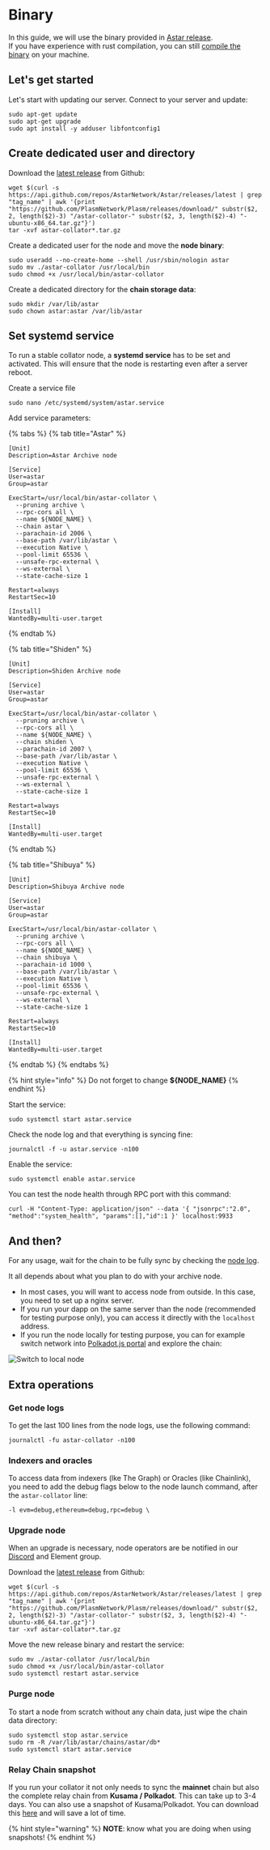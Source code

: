 # Binary

In this guide, we will use the binary provided in [Astar release](https://github.com/AstarNetwork/Astar).\
If you have experience with rust compilation, you can still [compile the binary](https://docs.astar.network/maintain/collator/secure-validator/plasm-shiden-node#build-from-binaries) on your machine.

## Let's get started

Let's start with updating our server. Connect to your server and update:

```
sudo apt-get update
sudo apt-get upgrade
sudo apt install -y adduser libfontconfig1
```

## Create dedicated user and directory

Download the [latest release](https://github.com/AstarNetwork/Astar/releases/latest) from Github:

```
wget $(curl -s https://api.github.com/repos/AstarNetwork/Astar/releases/latest | grep "tag_name" | awk '{print "https://github.com/PlasmNetwork/Plasm/releases/download/" substr($2, 2, length($2)-3) "/astar-collator-" substr($2, 3, length($2)-4) "-ubuntu-x86_64.tar.gz"}')
tar -xvf astar-collator*.tar.gz
```

Create a dedicated user for the node and move the **node binary**:

```
sudo useradd --no-create-home --shell /usr/sbin/nologin astar
sudo mv ./astar-collator /usr/local/bin
sudo chmod +x /usr/local/bin/astar-collator
```

Create a dedicated directory for the **chain storage data**:

```
sudo mkdir /var/lib/astar
sudo chown astar:astar /var/lib/astar
```

## Set systemd service

To run a stable collator node, a **systemd service** has to be set and activated. This will ensure that the node is restarting even after a server reboot.

Create a service file

```
sudo nano /etc/systemd/system/astar.service
```

Add service parameters:

{% tabs %}
{% tab title="Astar" %}
```
[Unit]
Description=Astar Archive node

[Service]
User=astar
Group=astar
  
ExecStart=/usr/local/bin/astar-collator \
  --pruning archive \
  --rpc-cors all \
  --name ${NODE_NAME} \
  --chain astar \
  --parachain-id 2006 \
  --base-path /var/lib/astar \
  --execution Native \
  --pool-limit 65536 \
  --unsafe-rpc-external \
  --ws-external \
  --state-cache-size 1
  
Restart=always
RestartSec=10

[Install]
WantedBy=multi-user.target
```
{% endtab %}

{% tab title="Shiden" %}
```
[Unit]
Description=Shiden Archive node

[Service]
User=astar
Group=astar
  
ExecStart=/usr/local/bin/astar-collator \
  --pruning archive \
  --rpc-cors all \
  --name ${NODE_NAME} \
  --chain shiden \
  --parachain-id 2007 \
  --base-path /var/lib/astar \
  --execution Native \
  --pool-limit 65536 \
  --unsafe-rpc-external \
  --ws-external \
  --state-cache-size 1
  
Restart=always
RestartSec=10

[Install]
WantedBy=multi-user.target
```
{% endtab %}

{% tab title="Shibuya" %}
```
[Unit]
Description=Shibuya Archive node

[Service]
User=astar
Group=astar
  
ExecStart=/usr/local/bin/astar-collator \
  --pruning archive \
  --rpc-cors all \
  --name ${NODE_NAME} \
  --chain shibuya \
  --parachain-id 1000 \
  --base-path /var/lib/astar \
  --execution Native \
  --pool-limit 65536 \
  --unsafe-rpc-external \
  --ws-external \
  --state-cache-size 1
  
Restart=always
RestartSec=10

[Install]
WantedBy=multi-user.target
```
{% endtab %}
{% endtabs %}

{% hint style="info" %}
Do not forget to change **${NODE\_NAME}**
{% endhint %}

Start the service:

```
sudo systemctl start astar.service
```

Check the node log and that everything is syncing fine:

```
journalctl -f -u astar.service -n100
```

Enable the service:

```
sudo systemctl enable astar.service
```

You can test the node health through RPC port with this command:

```
curl -H "Content-Type: application/json" --data '{ "jsonrpc":"2.0", "method":"system_health", "params":[],"id":1 }' localhost:9933
```

## And then?

For any usage, wait for the chain to be fully sync by checking the [node log](binary.md#get-node-logs).

It all depends about what you plan to do with your archive node.

* In most cases, you will want to access node from outside. In this case, you need to set up a nginx server.
* If you run your dapp on the same server than the node (recommended for testing purpose only), you can access it directly with the `localhost` address.
* If you run the node locally for testing purpose, you can for example switch network into [Polkadot.js portal](https://polkadot.js.org/apps) and explore the chain:

![Switch to local node](<../../.gitbook/assets/image (119).png>)

## Extra operations

### Get node logs

To get the last 100 lines from the node logs, use the following command:

```
journalctl -fu astar-collator -n100
```

### Indexers and oracles

To access data from indexers (lke The Graph) or Oracles (like Chainlink), you need to add the debug flags below to the node launch command, after the `astar-collator` line:

&#x20;`-l evm=debug,ethereum=debug,rpc=debug \`

### Upgrade node

When an upgrade is necessary, node operators are be notified in our [Discord](https://discord.gg/Z3nC9U4) and Element group.

Download the [latest release](https://github.com/AstarNetwork/Astar/releases/latest) from Github:

```
wget $(curl -s https://api.github.com/repos/AstarNetwork/Astar/releases/latest | grep "tag_name" | awk '{print "https://github.com/PlasmNetwork/Plasm/releases/download/" substr($2, 2, length($2)-3) "/astar-collator-" substr($2, 3, length($2)-4) "-ubuntu-x86_64.tar.gz"}')
tar -xvf astar-collator*.tar.gz
```

Move the new release binary and restart the service:

```
sudo mv ./astar-collator /usr/local/bin
sudo chmod +x /usr/local/bin/astar-collator
sudo systemctl restart astar.service
```

### Purge node

To start a node from scratch without any chain data, just wipe the chain data directory:

```
sudo systemctl stop astar.service
sudo rm -R /var/lib/astar/chains/astar/db*
sudo systemctl start astar.service
```

### Relay Chain snapshot

If you run your collator it not only needs to sync the **mainnet** chain but also the complete relay chain from **Kusama / Polkadot**. This can take up to 3-4 days. You can also use a snapshot of Kusama/Polkadot. You can download this [here](https://polkashots.io) and will save a lot of time.

{% hint style="warning" %}
**NOTE**: know what you are doing when using snapshots!
{% endhint %}

